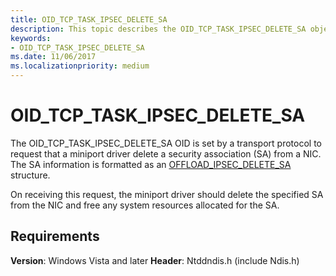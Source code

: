 ```yaml
---
title: OID_TCP_TASK_IPSEC_DELETE_SA
description: This topic describes the OID_TCP_TASK_IPSEC_DELETE_SA object identifier (OID).
keywords:
- OID_TCP_TASK_IPSEC_DELETE_SA
ms.date: 11/06/2017
ms.localizationpriority: medium
---
```


# OID_TCP_TASK_IPSEC_DELETE_SA

The OID_TCP_TASK_IPSEC_DELETE_SA OID is set by a transport protocol to request that a miniport driver delete a security association (SA) from a NIC. The SA information is formatted as an [OFFLOAD_IPSEC_DELETE_SA](/windows-hardware/drivers/ddi/ntddndis/ns-ntddndis-_offload_ipsec_delete_sa) structure.

On receiving this request, the miniport driver should delete the specified SA from the NIC and free any system resources allocated for the SA.

## Requirements

**Version**: Windows Vista and later
**Header**: Ntddndis.h (include Ndis.h)
